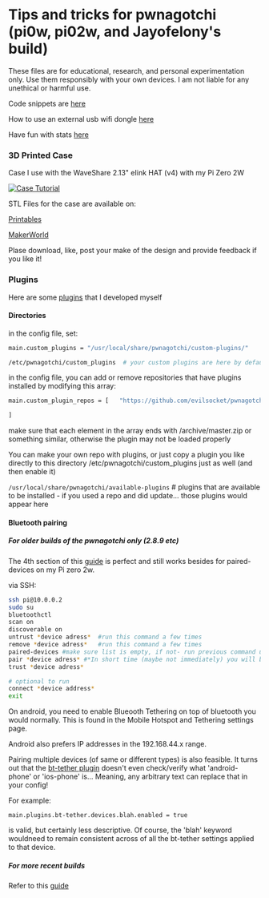 # Tips and tricks for pwnagotchi (pi0w, pi02w, and Jayofelony's build)

These files are for educational, research, and personal experimentation only. Use them responsibly with your own devices. I am not liable for any unethical or harmful use.

Code snippets are [here](SNIPPETS.md)

How to use an external usb wifi dongle [here](EXTERNALWIFI.md)

Have fun with stats [here](STATS.md)

### 3D Printed Case

Case I use with the WaveShare 2.13" eIink HAT (v4) with my Pi Zero 2W 

[![Case Tutorial](https://img.youtube.com/vi/tx3ARAzF2n8/0.jpg)](https://youtu.be/tx3ARAzF2n8)

STL Files for the case are available on:

[Printables](https://www.printables.com/model/1375098-pwnagotchi-case-with-keyring-ventilation-holes-and)

[MakerWorld](https://makerworld.com/en/models/1671610-epic-pwnagotchi-case-for-pizero-waveshare-v4-eink)

Plase download, like, post your make of the design and provide feedback if you like it!


### Plugins

Here are some [plugins](https://github.com/unitMeasure/pwn-plugins) that I developed myself 

#### Directories

in the config file, set: 
```bash
main.custom_plugins = "/usr/local/share/pwnagotchi/custom-plugins/"

/etc/pwnagotchi/custom_plugins  # your custom plugins are here by default, whether they are enabled or not
```
in the config file, you can add or remove repositories that have plugins installed by modifying this array:

```bash
main.custom_plugin_repos = [   "https://github.com/evilsocket/pwnagotchi-plugins-contrib/archive/master.zip",

]

```

make sure that each element in the array ends with /archive/master.zip or something similar, otherwise the plugin may not be loaded properly

You can make your own repo with plugins, or just copy a plugin you like directly to this directory /etc/pwnagotchi/custom_plugins just as well (and then enable it) 

```/usr/local/share/pwnagotchi/available-plugins``` # plugins that are available to be installed - if you used a repo and did update... those plugins would appear here


#### Bluetooth pairing

##### For older builds of the pwnagotchi only (2.8.9 etc)

The 4th section of this [guide](https://github.com/Xyl0se/Pwnagotchi-new-guerilla-guide#42-pair-pwnagotchi-with-phone-important
) is perfect and still works besides for paired-devices on my Pi zero 2w. 

via SSH: 

```bash
ssh pi@10.0.0.2
sudo su
bluetoothctl
scan on
discoverable on
untrust *device adress*  #run this command a few times
remove *device adress*   #run this command a few times
paired-devices #make sure list is empty, if not- run previous command until it is empty
pair *device adress* #*In short time (maybe not immediately) you will be prompted on the phone to allow connection from your pwnagotchi hostname- pair*
trust *device adress*

# optional to run 
connect *device address*
exit
```

On android, you need to enable Blueooth Tethering on top of bluetooth you would normally. This is found in the Mobile Hotspot and Tethering settings page. 

Android also prefers IP addresses in the 192.168.44.x range.

Pairing multiple devices (of same or different types) is also feasible. It turns out that the [bt-tether plugin](https://github.com/jayofelony/pwnagotchi/blob/f36d4aea7735037eb401de8e12e5e24a8a676300/pwnagotchi/plugins/default/bt-tether.py#L163)  doesn't even check/verify what 'android-phone' or 'ios-phone' is... Meaning, any arbitrary text can replace that in your config!

For example:

```main.plugins.bt-tether.devices.blah.enabled = true```

is valid, but certainly less descriptive. Of course, the 'blah' keyword wouldneed to remain consistent across of all the bt-tether settings applied to that device. 

##### For more recent builds

Refer to this [guide](https://pwnagotchi.org/customization/bt-tethering/index.html)
